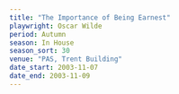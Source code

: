 ```yaml
---
title: "The Importance of Being Earnest"
playwright: Oscar Wilde
period: Autumn
season: In House
season_sort: 30
venue: "PAS, Trent Building"
date_start: 2003-11-07
date_end: 2003-11-09
---
```

